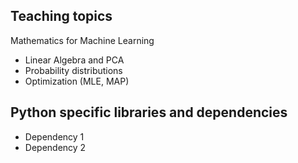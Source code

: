 ## Teaching topics

Mathematics for Machine Learning
- Linear Algebra and PCA
- Probability distributions
- Optimization (MLE, MAP)


## Python specific libraries and dependencies
- Dependency 1
- Dependency 2
